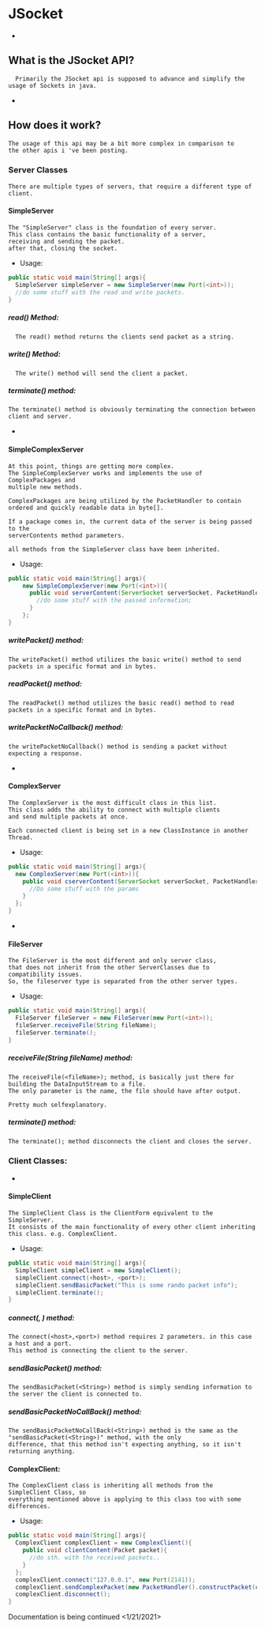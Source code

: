 # JSocket

-
## What is the JSocket API?
```
  Primarily the JSocket api is supposed to advance and simplify the usage of Sockets in java.
```
-
## How does it work?
```
The usage of this api may be a bit more complex in comparison to
the other apis i 've been posting.
```

### Server Classes
```
There are multiple types of servers, that require a different type of client.
```
#### SimpleServer
```
The "SimpleServer" class is the foundation of every server.
This class contains the basic functionality of a server,
receiving and sending the packet. 
after that, closing the socket.
```

- Usage:
```java
public static void main(String[] args){
  SimpleServer simpleServer = new SimpleServer(new Port(<int>));
  //do some stuff with the read and write packets.
}
```
##### read() Method:
```
  The read() method returns the clients send packet as a string.
```

##### write() Method:
```
  The write() method will send the client a packet.
```

##### terminate() method:
```
The terminate() method is obviously terminating the connection between client and server.
```
-
#### SimpleComplexServer
```
At this point, things are getting more complex.
The SimpleComplexServer works and implements the use of ComplexPackages and
multiple new methods.

ComplexPackages are being utilized by the PacketHandler to contain ordered and quickly readable data in byte[].

If a package comes in, the current data of the server is being passed to the 
serverContents method parameters.

all methods from the SimpleServer class have been inherited.
```
- Usage:
```java
public static void main(String[] args){
    new SimpleComplexServer(new Port(<int>)){
      public void serverContent(ServerSocket serverSocket, PacketHandler packetHandler, Packet packet){
        //do some stuff with the passed information;
      }
    };
}
```
##### writePacket() method:
```
The writePacket() method utilizes the basic write() method to send packets in a specific format and in bytes.
```
##### readPacket() method:
```
The readPacket() method utilizes the basic read() method to read packets in a specific format and in bytes.
```

##### writePacketNoCallback() method:
```
the writePacketNoCallback() method is sending a packet without expecting a response.
``` 

-
#### ComplexServer
```
The ComplexServer is the most difficult class in this list.
This class adds the ability to connect with multiple clients 
and send multiple packets at once.

Each connected client is being set in a new ClassInstance in another Thread.
```
- Usage:
```java
public static void main(String[] args){
  new ComplexServer(new Port(<int>)){
    public void cserverContent(ServerSocket serverSocket, PacketHandler packetHandler, Packet packet){
      //Do some stuff with the params
    }
  };
}
```
-
#### FileServer
```
The FileServer is the most different and only server class, 
that does not inherit from the other ServerClasses due to compatibility issues.
So, the fileserver type is separated from the other server types.
```
- Usage:
```java
public static void main(String[] args){
  FileServer fileServer = new FileServer(new Port(<int>));
  fileServer.receiveFile(String fileName);
  fileServer.terminate();
}
```
##### receiveFile(String fileName) method:
```
The receiveFile(<fileName>); method, is basically just there for building the DataInputStream to a file.
The only parameter is the name, the file should have after output.

Pretty much selfexplanatory.
```

##### terminate() method:
```
The terminate(); method disconnects the client and closes the server.
```

### Client Classes:

-
#### SimpleClient
```
The SimpleClient Class is the ClientForm equivalent to the SimpleServer.
It consists of the main functionality of every other client inheriting this class. e.g. ComplexClient.
```

- Usage:
```java
public static void main(String[] args){
  SimpleClient simpleClient = new SimpleClient();
  simpleClient.connect(<host>, <port>);
  simpleClient.sendBasicPacket("This is some rando packet info");
  simpleClient.terminate();
}
```

##### connect(<host>, <port>) method:

```
The connect(<host>,<port>) method requires 2 parameters. in this case a host and a port.
This method is connecting the client to the server.
```
##### sendBasicPacket(<String>) method:

```
The sendBasicPacket(<String>) method is simply sending information to the server the client is connected to.
```

##### sendBasicPacketNoCallBack(<String>) method:

```
The sendBasicPacketNoCallBack(<String>) method is the same as the "sendBasicPacket(<String>)" method, with the only
difference, that this method isn't expecting anything, so it isn't returning anything.
```

#### ComplexClient:
```
The ComplexClient class is inheriting all methods from the SimpleClient Class, so
everything mentioned above is applying to this class too with some differences.
```
- Usage:
```java
public static void main(String[] args){
  ComplexClient complexClient = new ComplexClient(){
    public void clientContent(Packet packet){
      //do sth. with the received packets..
    }
  };
  complexClient.connect("127.0.0.1", new Port(2141));
  complexClient.sendComplexPacket(new PacketHandler().constructPacket(complexClient.getSocket(), "Packet information"));
  complexClient.disconnect();
}
```


Documentation is being continued <1/21/2021>
